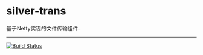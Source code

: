 # silver-trans
基于Netty实现的文件传输组件.
***
[![Build Status](https://travis-ci.org/luangeng/silver-trans.svg?branch=master)](https://travis-ci.org/luangeng/silver-trans)
